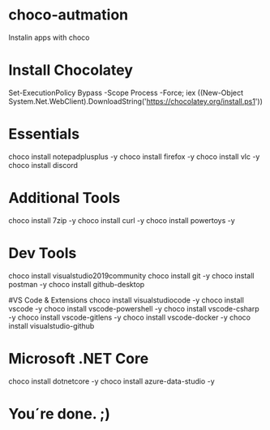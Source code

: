 # choco-autmation
Instalin apps with choco

# Install Chocolatey
Set-ExecutionPolicy Bypass -Scope Process -Force; iex ((New-Object System.Net.WebClient).DownloadString('https://chocolatey.org/install.ps1'))

# Essentials
choco install notepadplusplus -y
choco install firefox -y
choco install vlc -y
choco install discord

# Additional Tools
choco install 7zip -y
choco install curl -y
choco install powertoys -y

# Dev Tools
choco install visualstudio2019community
choco install git -y
choco install postman -y
choco install github-desktop

#VS Code & Extensions
choco install visualstudiocode -y
choco install vscode -y
choco install vscode-powershell -y
choco install vscode-csharp -y
choco install vscode-gitlens -y
choco install vscode-docker -y
choco install visualstudio-github

# Microsoft .NET Core 
choco install dotnetcore -y
choco install azure-data-studio -y

# You´re done. ;)
